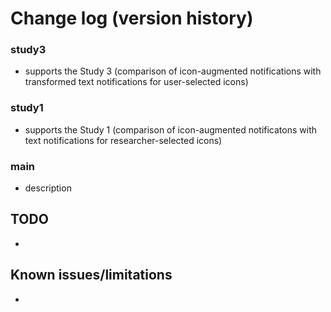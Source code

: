 # Change log (version history)

### study3
- supports the Study 3 (comparison of icon-augmented notifications with transformed text notifications for user-selected icons)

### study1
- supports the Study 1 (comparison of icon-augmented notificatons with text notifications for researcher-selected icons)

### main
- description


## TODO
- 

## Known issues/limitations
- 